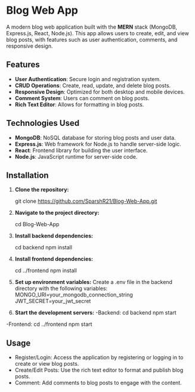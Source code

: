 # Blog Web App

A modern blog web application built with the **MERN** stack (MongoDB, Express.js, React, Node.js). This app allows users to create, edit, and view blog posts, with features such as user authentication, comments, and responsive design.

## Features

- **User Authentication**: Secure login and registration system.
- **CRUD Operations**: Create, read, update, and delete blog posts.
- **Responsive Design**: Optimized for both desktop and mobile devices.
- **Comment System**: Users can comment on blog posts.
- **Rich Text Editor**: Allows for formatting in blog posts.

## Technologies Used

- **MongoDB**: NoSQL database for storing blog posts and user data.
- **Express.js**: Web framework for Node.js to handle server-side logic.
- **React**: Frontend library for building the user interface.
- **Node.js**: JavaScript runtime for server-side code.

## Installation

1. **Clone the repository:**
   
   git clone https://github.com/SparshR21/Blog-Web-App.git
   
2. **Navigate to the project directory:**

   cd Blog-Web-App

3. **Install backend dependencies:**

   cd backend
   npm install

4. **Install frontend dependencies:**

   cd ../frontend
   npm install

5. **Set up environment variables:**
   Create a .env file in the backend directory with the following variables:
   MONGO_URI=your_mongodb_connection_string
   JWT_SECRET=your_jwt_secret

6. **Start the development servers:**
   -Backend:
     cd backend
     npm start
   
  -Frontend:
     cd ../frontend
     npm start

## Usage
- Register/Login: Access the application by registering or logging in to create or view blog posts.
- Create/Edit Posts: Use the rich text editor to format and publish blog posts.
- Comment: Add comments to blog posts to engage with the content.



